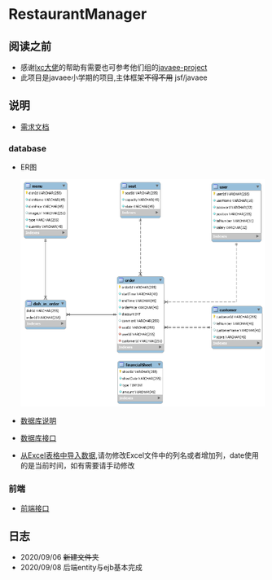 # RestaurantManager
## 阅读之前
- 感谢[lxc大佬](https://github.com/ppdog0)的帮助有需要也可参考他们组的[javaee-project](https://github.com/ppdog0/java-ee-project)
- 此项目是javaee小学期的项目,主体框架~~不得不用~~ jsf/javaee
## 说明
- [需求文档](/doc/需求文档.pdf)
### database
- ER图

  ![ER图](doc/ERDiagram.png)
- [数据库说明](/doc/entity.md)
- [数据库接口](/doc/数据库接口.md)
- [从Excel表格中导入数据](/doc/添加数据库),请勿修改Excel文件中的列名或者增加列，date使用的是当前时间，如有需要请手动修改
### 前端
- [前端接口](doc/前端接口.md)
## 日志
- 2020/09/06 ~~新建文件夹~~
- 2020/09/08 后端entity与ejb基本完成
